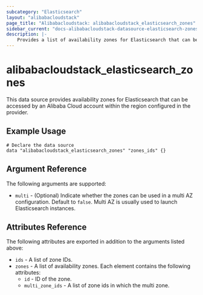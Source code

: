 ```yaml
---
subcategory: "Elasticsearch"
layout: "alibabacloudstack"
page_title: "Alibabacloudstack: alibabacloudstack_elasticsearch_zones"
sidebar_current: "docs-alibabacloudstack-datasource-elasticsearch-zones"
description: |-
    Provides a list of availability zones for Elasticsearch that can be used by an Alibaba Cloud account.
---
```


# alibabacloudstack_elasticsearch_zones

This data source provides availability zones for Elasticsearch that can be accessed by an Alibaba Cloud account within the region configured in the provider.



## Example Usage

```
# Declare the data source
data "alibabacloudstack_elasticsearch_zones" "zones_ids" {}
```

## Argument Reference

The following arguments are supported:

* `multi` - (Optional) Indicate whether the zones can be used in a multi AZ configuration. Default to `false`. Multi AZ is usually used to launch Elasticsearch instances.

## Attributes Reference

The following attributes are exported in addition to the arguments listed above:

* `ids` - A list of zone IDs.
* `zones` - A list of availability zones. Each element contains the following attributes:
  * `id` - ID of the zone.
  * `multi_zone_ids` - A list of zone ids in which the multi zone.